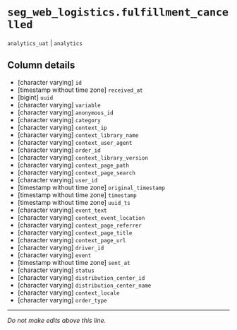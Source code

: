# `seg_web_logistics.fulfillment_cancelled`
`analytics_uat` | `analytics`

## Column details
* [character varying] `id`
* [timestamp without time zone] `received_at`
* [bigint]    `uuid`
* [character varying] `variable`
* [character varying] `anonymous_id`
* [character varying] `category`
* [character varying] `context_ip`
* [character varying] `context_library_name`
* [character varying] `context_user_agent`
* [character varying] `order_id`
* [character varying] `context_library_version`
* [character varying] `context_page_path`
* [character varying] `context_page_search`
* [character varying] `user_id`
* [timestamp without time zone] `original_timestamp`
* [timestamp without time zone] `timestamp`
* [timestamp without time zone] `uuid_ts`
* [character varying] `event_text`
* [character varying] `context_event_location`
* [character varying] `context_page_referrer`
* [character varying] `context_page_title`
* [character varying] `context_page_url`
* [character varying] `driver_id`
* [character varying] `event`
* [timestamp without time zone] `sent_at`
* [character varying] `status`
* [character varying] `distribution_center_id`
* [character varying] `distribution_center_name`
* [character varying] `context_locale`
* [character varying] `order_type`

-------------------------------------------------------------------------------
*Do not make edits above this line.*
